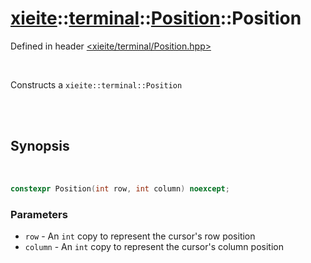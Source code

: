 # [xieite](../../../README.md)::[terminal](../../terminal.md)::[Position](../Position.md)::Position
Defined in header [<xieite/terminal/Position.hpp>](../../../include/xieite/terminal/Position.hpp)

<br/>

Constructs a `xieite::terminal::Position`

<br/><br/>

## Synopsis

<br/>

```cpp
constexpr Position(int row, int column) noexcept;
```
### Parameters
- `row` - An `int` copy to represent the cursor's row position
- `column` - An `int` copy to represent the cursor's column position
